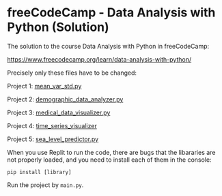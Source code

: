 # freeCodeCamp - Data Analysis with Python (Solution)

The solution to the course Data Analysis with Python in freeCodeCamp:

https://www.freecodecamp.org/learn/data-analysis-with-python/

Precisely only these files have to be changed:

Project 1: [mean_var_std.py](1-Mean-Variance-Standard-Deviation-Calculator/mean_var_std.py)

Project 2: [demographic_data_analyzer.py](2-Demographic-Data-Analyzer/demographic_data_analyzer.py)

Project 3: [medical_data_visualizer.py](3-Medical-Data-Visualizer/medical_data_visualizer.py)

Project 4: [time_series_visualizer](4-Page-View-Time-Series-Visualizer/time_series_visualizer.py)

Project 5: [sea_level_predictor.py](5-Sea-Level-Predictor/sea_level_predictor.py)

When you use Replit to run the code, there are bugs that the libararies are not properly loaded, and you need to install each of them in the console:

`pip install [library]`

Run the project by `main.py`.
